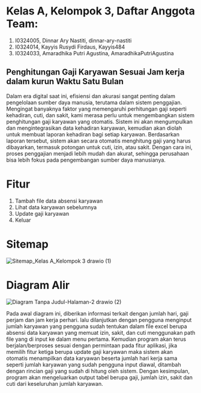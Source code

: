 # Kelas A, Kelompok 3, Daftar Anggota Team:
1. I0324005, Dinnar Ary Nastiti, dinnar-ary-nastiti
2. I0324014, Kayyis Rusydi Firdaus, Kayyis484
3. I0324033, Amaradhika Putri Agustina, AmaradhikaPutriAgustina
   
## Penghitungan Gaji Karyawan Sesuai Jam kerja dalam kurun Waktu Satu Bulan   
Dalam era digital saat ini, efisiensi dan akurasi sangat penting dalam pengelolaan sumber daya manusia, terutama dalam sistem penggajian. Mengingat banyaknya faktor yang memengaruhi perhitungan gaji seperti kehadiran, cuti, dan sakit, kami merasa perlu untuk mengembangkan sistem penghitungan gaji karyawan yang otomatis. Sistem ini akan mengumpulkan dan mengintegrasikan data kehadiran karyawan, kemudian akan diolah untuk membuat laporan kehadiran bagi setiap karyawan. Berdasarkan laporan tersebut, sistem akan secara otomatis menghitung gaji yang harus dibayarkan, termasuk potongan untuk cuti, izin, atau sakit. Dengan cara ini, proses penggajian menjadi lebih mudah dan akurat, sehingga perusahaan bisa lebih fokus pada pengembangan sumber daya manusianya.

# Fitur 
1. Tambah file data absensi karyawan
2. Lihat data karyawan sebelumnya
3. Update gaji karyawan
4. Keluar

# Sitemap
![Sitemap_Kelas A_Kelompok 3 drawio (1)](https://github.com/user-attachments/assets/746eeb4f-4ac3-4d86-9e7e-52e07c1380e7)


# Diagram Alir
![Diagram Tanpa Judul-Halaman-2 drawio (2)](https://github.com/user-attachments/assets/5ea19f49-2513-4c07-9961-0c821fdfec49)


Pada awal diagram ini, diberikan informasi terkait dengan jumlah hari, gaji perjam dan jam kerja perhari. lalu dilanjutkan dengan pengguna menginput jumlah karyawan yang pengguna sudah tentukan dalam file excel berupa absensi data karyawan yang memuat izin, sakit, dan cuti menggunakan path file yang di input ke dalam menu pertama. Kemudian program akan terus berjalan/berproses sesuai dengan permintaan pada fitur aplikasi, jika memilih fitur ketiga berupa update gaji karyawan maka sistem akan otomatis menampilkan data karyawan beserta jumlah hari kerja sama seperti jumlah karyawan yang sudah pengguna input diawal, ditambah dengan rincian gaji yang sudah di hitung oleh sistem. Dengan kesimpulan, program akan mengeluarkan output tabel berupa gaji, jumlah izin, sakit dan cuti dari keseluruhan jumlah karyawan.

